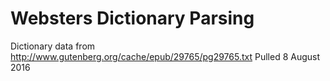 # Websters Dictionary Parsing

Dictionary data from http://www.gutenberg.org/cache/epub/29765/pg29765.txt
Pulled 8 August 2016
